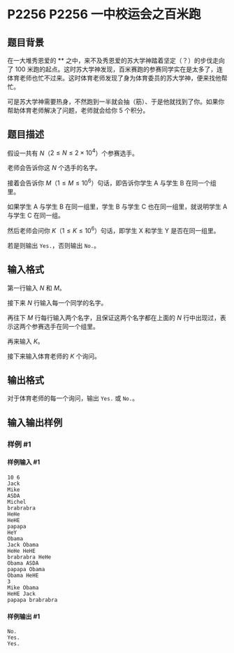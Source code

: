 # P2256 P2256 一中校运会之百米跑

## 题目背景

在一大堆秀恩爱的 ** 之中，来不及秀恩爱的苏大学神踏着坚定（？）的步伐走向了 $100$ 米跑的起点。这时苏大学神发现，百米赛跑的参赛同学实在是太多了，连体育老师也忙不过来。这时体育老师发现了身为体育委员的苏大学神，便来找他帮忙。

可是苏大学神需要热身，不然跑到一半就会抽（筋）、于是他就找到了你。如果你帮助体育老师解决了问题，老师就会给你 $5$ 个积分。

## 题目描述

假设一共有 $N$（$2\leq N\leq 2\times 10^4$）个参赛选手。

老师会告诉你这 $N$ 个选手的名字。

接着会告诉你 $M$（$1\leq M\leq 10^6$）句话，即告诉你学生 A 与学生 B 在同一个组里。

如果学生 A 与学生 B 在同一组里，学生 B 与学生 C 也在同一组里，就说明学生 A 与学生 C 在同一组。

然后老师会问你 $K$（$1\leq K\leq 10^6$）句话，即学生 X 和学生 Y 是否在同一组里。

若是则输出 `Yes.`，否则输出 `No.`。

## 输入格式

第一行输入 $N$ 和 $M$。

接下来 $N$ 行输入每一个同学的名字。

再往下 $M$ 行每行输入两个名字，且保证这两个名字都在上面的 $N$ 行中出现过，表示这两个参赛选手在同一个组里。

再来输入 $K$。

接下来输入体育老师的 $K$ 个询问。

## 输出格式

对于体育老师的每一个询问，输出 `Yes.` 或 `No.`。

## 输入输出样例

### 样例 #1

#### 样例输入 #1

```
10 6
Jack
Mike
ASDA
Michel
brabrabra
HeHe
HeHE
papapa
HeY
Obama
Jack Obama
HeHe HeHE
brabrabra HeHe
Obama ASDA
papapa Obama
Obama HeHE
3
Mike Obama
HeHE Jack
papapa brabrabra
```

#### 样例输出 #1

```
No.
Yes.
Yes.
```
